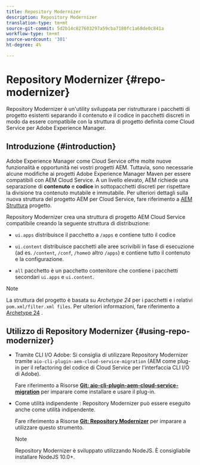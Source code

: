 ```yaml
---
title: Repository Modernizer
description: Repository Modernizer
translation-type: tm+mt
source-git-commit: 5d2b14c827603297a59cba7180fc1a68de0c841a
workflow-type: tm+mt
source-wordcount: '301'
ht-degree: 4%

---
```



# Repository Modernizer {#repo-modernizer}

Repository Modernizer è un&#39;utility sviluppata per ristrutturare i pacchetti di progetto esistenti separando il contenuto e il codice in pacchetti discreti in modo da essere compatibile con la struttura di progetto definita come Cloud Service per Adobe Experience Manager.

## Introduzione {#introduction}

Adobe Experience Manager come Cloud Service offre molte nuove funzionalità e opportunità nei vostri progetti AEM. Tuttavia, sono necessarie alcune modifiche ai progetti Adobe Experience Manager Maven per essere compatibili con AEM Cloud Service. A un livello elevato, AEM richiede una separazione di **contenuto** e **codice** in sottopacchetti discreti per rispettare la divisione tra contenuto mutabile e immutabile. Per ulteriori dettagli sulla nuova struttura del progetto AEM per Cloud Service, fare riferimento a [AEM Struttura](https://docs.adobe.com/content/help/it-IT/experience-manager-cloud-service/implementing/developing/aem-project-content-package-structure.html) progetto.

Repository Modernizer crea una struttura di progetto AEM Cloud Service compatibile creando la seguente struttura di distribuzione:

* `ui.apps` distribuisce il pacchetto a `/apps` e contiene tutto il codice

* `ui.content` distribuisce pacchetti alle aree scrivibili in fase di esecuzione (ad es. `/content`, `/conf`, `/home`o altro `/apps`) e contiene tutto il contenuto e la configurazione.

* `all` pacchetto è un pacchetto contenitore che contiene i pacchetti secondari `ui.apps` e `ui.content`.

>[!NOTE]
>La struttura del progetto è basata su *Archetype 24* per i pacchetti e i relativi `pom.xml/filter.xml files`. Per ulteriori informazioni, fare riferimento a [Archetype 24](https://github.com/adobe/aem-project-archetype) .

## Utilizzo di Repository Modernizer {#using-repo-modernizer}

* Tramite CLI I/O  Adobe: Si consiglia di utilizzare Repository Modernizer tramite `aio-cli-plugin-aem-cloud-service-migration` (AEM come plug-in per il refactoring del codice di Cloud Service per l&#39;interfaccia CLI I/O di  Adobe).

   Fare riferimento a Risorse **[Git: aio-cli-plugin-aem-cloud-service-migration](https://github.com/adobe/aio-cli-plugin-aem-cloud-service-migration#introduction)** per imparare come installare e usare il plug-in.

* Come utilità indipendente : Repository Modernizer può essere eseguito anche come utilità indipendente.

   Fare riferimento a Risorse **[Git: Repository Modernizer](https://github.com/adobe/aem-cloud-service-source-migration/tree/master/packages/repository-modernizer)** per imparare a utilizzare questo strumento.

   >[!NOTE]
   >Repository Modernizer è sviluppato utilizzando NodeJS. È consigliabile installare NodeJS 10.0+.